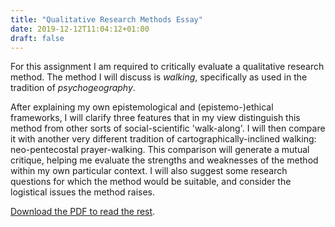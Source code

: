 ```yaml
---
title: "Qualitative Research Methods Essay"
date: 2019-12-12T11:04:12+01:00
draft: false
---
```


For this assignment I am required to critically evaluate a qualitative research method. The method I will discuss is *walking*, specifically as used in the tradition of *psychogeography*.

After explaining my own epistemological and (epistemo-)ethical frameworks, I will clarify three features that in my view distinguish this method from other sorts of social-scientific 'walk-along'. I will then compare it with another very different tradition of cartographically-inclined walking: neo-pentecostal prayer-walking. This comparison will generate a mutual critique, helping me evaluate the strengths and weaknesses of the method within my own particular context. I will also suggest some research questions for which the method would be suitable, and consider the logistical issues the method raises.

[Download the PDF to read the rest](https://github.com/peterprescott/msc/raw/master/envs441_qualitative_research_methods/ENVS441_Essay_201442927.pdf).
